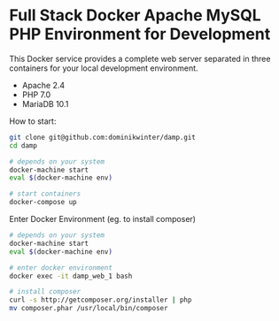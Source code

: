 # Full Stack Docker Apache MySQL PHP Environment for Development

This Docker service provides a complete web server separated in three containers for your local development environment.

- Apache 2.4
- PHP 7.0
- MariaDB 10.1

How to start:

```bash
git clone git@github.com:dominikwinter/damp.git
cd damp

# depends on your system
docker-machine start
eval $(docker-machine env)

# start containers
docker-compose up
```

Enter Docker Environment (eg. to install composer)

```bash
# depends on your system
docker-machine start
eval $(docker-machine env)

# enter docker environment
docker exec -it damp_web_1 bash

# install composer
curl -s http://getcomposer.org/installer | php
mv composer.phar /usr/local/bin/composer
```
